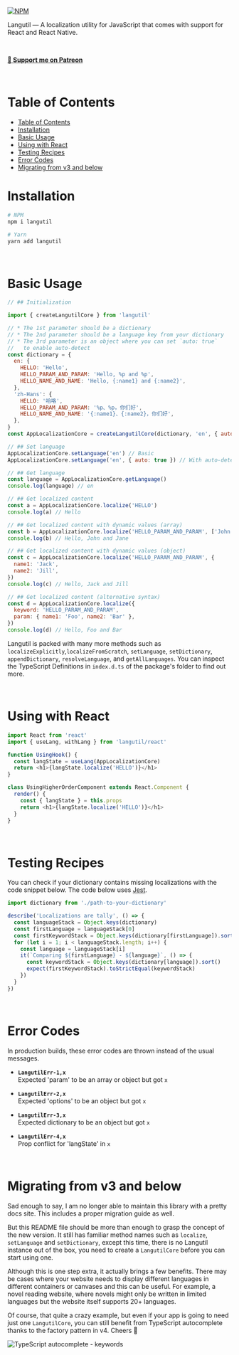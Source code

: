 [![NPM](https://img.shields.io/npm/v/langutil.svg)](https://www.npmjs.com/package/langutil)

Langutil — A localization utility for JavaScript that comes with support for React and React Native.

<br/>

[**💖 Support me on Patreon**](https://patreon.com/chin98edwin_dev)

<br/>

# Table of Contents
<!-- Automatically generated by VS Code -->
- [Table of Contents](#table-of-contents)
- [Installation](#installation)
- [Basic Usage](#basic-usage)
- [Using with React](#using-with-react)
- [Testing Recipes](#testing-recipes)
- [Error Codes](#error-codes)
- [Migrating from v3 and below](#migrating-from-v3-and-below)

# Installation

```sh
# NPM
npm i langutil

# Yarn
yarn add langutil
```

<br/>

# Basic Usage

```js
// ## Initialization

import { createLangutilCore } from 'langutil'

// * The 1st parameter should be a dictionary
// * The 2nd parameter should be a language key from your dictionary
// * The 3rd parameter is an object where you can set `auto: true`
//   to enable auto-detect
const dictionary = {
  en: {
    HELLO: 'Hello',
    HELLO_PARAM_AND_PARAM: 'Hello, %p and %p',
    HELLO_NAME_AND_NAME: 'Hello, {:name1} and {:name2}',
  },
  'zh-Hans': {
    HELLO: '哈咯',
    HELLO_PARAM_AND_PARAM: '%p、%p，你们好',
    HELLO_NAME_AND_NAME: '{:name1}、{:name2}，你们好',
  },
}
const AppLocalizationCore = createLangutilCore(dictionary, 'en', { auto: true })

// ## Set language
AppLocalizationCore.setLanguage('en') // Basic
AppLocalizationCore.setLanguage('en', { auto: true }) // With auto-detect

// ## Get language
const language = AppLocalizationCore.getLanguage()
console.log(language) // en

// ## Get localized content
const a = AppLocalizationCore.localize('HELLO')
console.log(a) // Hello

// ## Get localized content with dynamic values (array)
const b = AppLocalizationCore.localize('HELLO_PARAM_AND_PARAM', ['John', 'Jane'])
console.log(b) // Hello, John and Jane

// ## Get localized content with dynamic values (object)
const c = AppLocalizationCore.localize('HELLO_PARAM_AND_PARAM', {
  name1: 'Jack',
  name2: 'Jill',
})
console.log(c) // Hello, Jack and Jill

// ## Get localized content (alternative syntax)
const d = AppLocalizationCore.localize({
  keyword: 'HELLO_PARAM_AND_PARAM',
  param: { name1: 'Foo', name2: 'Bar' },
})
console.log(d) // Hello, Foo and Bar

```

Langutil is packed with many more methods such as `localizeExplicitly`,`localizeFromScratch`, `setLanguage`, `setDictionary`, `appendDictionary`, `resolveLanguage`, and `getAllLanguages`. You can inspect the TypeScript Definitions in `index.d.ts` of the package's folder to find out more.

<br/>

# Using with React

```js
import React from 'react'
import { useLang, withLang } from 'langutil/react'

function UsingHook() {
  const langState = useLang(AppLocalizationCore)
  return <h1>{langState.localize('HELLO')}</h1>
}

class UsingHigherOrderComponent extends React.Component {
  render() {
    const { langState } = this.props
    return <h1>{langState.localize('HELLO')}</h1>
  }
}
```

<br/>

# Testing Recipes

You can check if your dictionary contains missing localizations with the code snippet below. The code below uses [Jest](https://jestjs.io).

```js
import dictionary from './path-to-your-dictionary'

describe('Localizations are tally', () => {
  const languageStack = Object.keys(dictionary)
  const firstLanguage = languageStack[0]
  const firstKeywordStack = Object.keys(dictionary[firstLanguage]).sort()
  for (let i = 1; i < languageStack.length; i++) {
    const language = languageStack[i]
    it(`Comparing ${firstLanguage} - ${language}`, () => {
      const keywordStack = Object.keys(dictionary[language]).sort()
      expect(firstKeywordStack).toStrictEqual(keywordStack)
    })
  }
})
```

<br/>

# Error Codes
In production builds, these error codes are thrown instead of the usual messages.

* **`LangutilErr-1,x`**<br/>
Expected 'param' to be an array or object but got `x`

* **`LangutilErr-2,x`**<br/>
Expected 'options' to be an object but got `x`

* **`LangutilErr-3,x`**<br/>
Expected dictionary to be an object but got `x`

* **`LangutilErr-4,x`**<br/>
Prop conflict for 'langState' in `x`

<br/>

# Migrating from v3 and below

Sad enough to say, I am no longer able to maintain this library with a pretty docs site. This includes a proper migration guide as well.

But this README file should be more than enough to grasp the concept of the new version. It still has familiar method names such as `localize`, `setLanguage` and `setDictionary`, except this time, there is no Langutil instance out of the box, you need to create a `LangutilCore` before you can start using one.

Although this is one step extra, it actually brings a few benefits. There may be cases where your website needs to display different languages in different containers or canvases and this can be useful. For example, a novel reading website, where novels might only be written in limited languages but the website itself supports 20+ languages.

Of course, that quite a crazy example, but even if your app is going to need just one `LangutilCore`, you can still benefit from TypeScript autocomplete thanks to the factory pattern in v4. Cheers 🍻

![TypeScript autocomplete - keywords](https://raw.githubusercontent.com/chin98edwin/langutil/main/assets/ts-autocomplete-keywords.png)

<br/>
